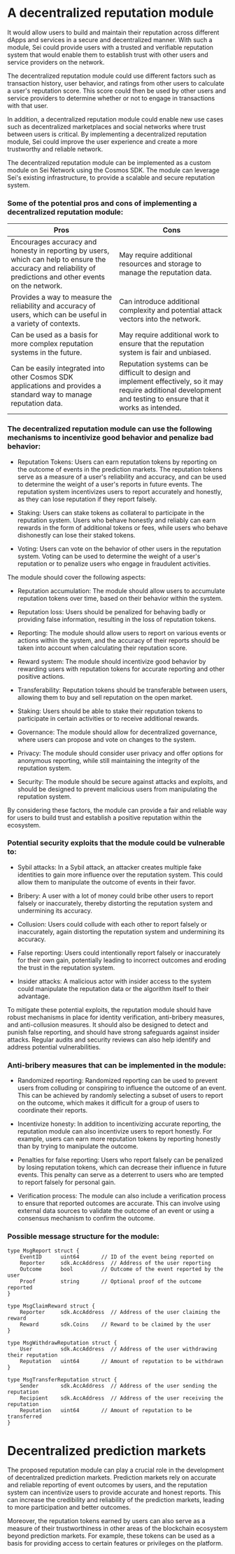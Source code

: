 # A decentralized reputation module 

It would allow users to build and maintain their reputation across different dApps and services in a secure and decentralized manner. With such a module, Sei could provide users with a trusted and verifiable reputation system that would enable them to establish trust with other users and service providers on the network.

The decentralized reputation module could use different factors such as transaction history, user behavior, and ratings from other users to calculate a user's reputation score. This score could then be used by other users and service providers to determine whether or not to engage in transactions with that user.

In addition, a decentralized reputation module could enable new use cases such as decentralized marketplaces and social networks where trust between users is critical. By implementing a decentralized reputation module, Sei could improve the user experience and create a more trustworthy and reliable network.

The decentralized reputation module can be implemented as a custom module on Sei Network using the Cosmos SDK. The module can leverage Sei's existing infrastructure, to provide a scalable and secure reputation system.

### Some of the potential pros and cons of implementing a decentralized reputation module:

| Pros  |  Cons |  
|-------|-------|
| Encourages accuracy and honesty in reporting by users, which can help to ensure the accuracy and reliability of predictions and other events on the network.  |  May require additional resources and storage to manage the reputation data. 
| Provides a way to measure the reliability and accuracy of users, which can be useful in a variety of contexts.  | Can introduce additional complexity and potential attack vectors into the network.
|  Can be used as a basis for more complex reputation systems in the future. | May require additional work to ensure that the reputation system is fair and unbiased.
| Can be easily integrated into other Cosmos SDK applications and provides a standard way to manage reputation data. | Reputation systems can be difficult to design and implement effectively, so it may require additional development and testing to ensure that it works as intended. |


### The decentralized reputation module can use the following mechanisms to incentivize good behavior and penalize bad behavior:

- Reputation Tokens: Users can earn reputation tokens by reporting on the outcome of events in the prediction markets. The reputation tokens serve as a measure of a user's reliability and accuracy, and can be used to determine the weight of a user's reports in future events. The reputation system incentivizes users to report accurately and honestly, as they can lose reputation if they report falsely.

- Staking: Users can stake tokens as collateral to participate in the reputation system. Users who behave honestly and reliably can earn rewards in the form of additional tokens or fees, while users who behave dishonestly can lose their staked tokens.

- Voting: Users can vote on the behavior of other users in the reputation system. Voting can be used to determine the weight of a user's reputation or to penalize users who engage in fraudulent activities.

The module should cover the following aspects: 

- Reputation accumulation: The module should allow users to accumulate reputation tokens over time, based on their behavior within the system.

- Reputation loss: Users should be penalized for behaving badly or providing false information, resulting in the loss of reputation tokens.

- Reporting: The module should allow users to report on various events or actions within the system, and the accuracy of their reports should be taken into account when calculating their reputation score.

- Reward system: The module should incentivize good behavior by rewarding users with reputation tokens for accurate reporting and other positive actions.

- Transferability: Reputation tokens should be transferable between users, allowing them to buy and sell reputation on the open market.

- Staking: Users should be able to stake their reputation tokens to participate in certain activities or to receive additional rewards.

- Governance: The module should allow for decentralized governance, where users can propose and vote on changes to the system.

- Privacy: The module should consider user privacy and offer options for anonymous reporting, while still maintaining the integrity of the reputation system.

- Security: The module should be secure against attacks and exploits, and should be designed to prevent malicious users from manipulating the reputation system.

By considering these factors, the module can provide a fair and reliable way for users to build trust and establish a positive reputation within the ecosystem.

### Potential security exploits that the module could be vulnerable to:

- Sybil attacks: In a Sybil attack, an attacker creates multiple fake identities to gain more influence over the reputation system. This could allow them to manipulate the outcome of events in their favor.

- Bribery: A user with a lot of money could bribe other users to report falsely or inaccurately, thereby distorting the reputation system and undermining its accuracy.

- Collusion: Users could collude with each other to report falsely or inaccurately, again distorting the reputation system and undermining its accuracy.

- False reporting: Users could intentionally report falsely or inaccurately for their own gain, potentially leading to incorrect outcomes and eroding the trust in the reputation system.

- Insider attacks: A malicious actor with insider access to the system could manipulate the reputation data or the algorithm itself to their advantage.

To mitigate these potential exploits, the reputation module should have robust mechanisms in place for identity verification, anti-bribery measures, and anti-collusion measures. It should also be designed to detect and punish false reporting, and should have strong safeguards against insider attacks. Regular audits and security reviews can also help identify and address potential vulnerabilities.

### Anti-bribery measures that can be implemented in the module:

- Randomized reporting: Randomized reporting can be used to prevent users from colluding or conspiring to influence the outcome of an event. This can be achieved by randomly selecting a subset of users to report on the outcome, which makes it difficult for a group of users to coordinate their reports.

- Incentivize honesty: In addition to incentivizing accurate reporting, the reputation module can also incentivize users to report honestly. For example, users can earn more reputation tokens by reporting honestly than by trying to manipulate the outcome.

- Penalties for false reporting: Users who report falsely can be penalized by losing reputation tokens, which can decrease their influence in future events. This penalty can serve as a deterrent to users who are tempted to report falsely for personal gain.

- Verification process: The module can also include a verification process to ensure that reported outcomes are accurate. This can involve using external data sources to validate the outcome of an event or using a consensus mechanism to confirm the outcome.



### Possible message structure for the module:
```
type MsgReport struct {
    EventID      uint64       // ID of the event being reported on
    Reporter     sdk.AccAddress  // Address of the user reporting
    Outcome      bool         // Outcome of the event reported by the user
    Proof        string       // Optional proof of the outcome reported
}

type MsgClaimReward struct {
    Reporter     sdk.AccAddress  // Address of the user claiming the reward
    Reward       sdk.Coins    // Reward to be claimed by the user
}

type MsgWithdrawReputation struct {
    User         sdk.AccAddress  // Address of the user withdrawing their reputation
    Reputation   uint64       // Amount of reputation to be withdrawn
}

type MsgTransferReputation struct {
    Sender       sdk.AccAddress  // Address of the user sending the reputation
    Recipient    sdk.AccAddress  // Address of the user receiving the reputation
    Reputation   uint64       // Amount of reputation to be transferred
}

```


# Decentralized prediction markets

The proposed reputation module can play a crucial role in the development of decentralized prediction markets. Prediction markets rely on accurate and reliable reporting of event outcomes by users, and the reputation system can incentivize users to provide accurate and honest reports. This can increase the credibility and reliability of the prediction markets, leading to more participation and better outcomes.

Moreover, the reputation tokens earned by users can also serve as a measure of their trustworthiness in other areas of the blockchain ecosystem beyond prediction markets. For example, these tokens can be used as a basis for providing access to certain features or privileges on the platform.
